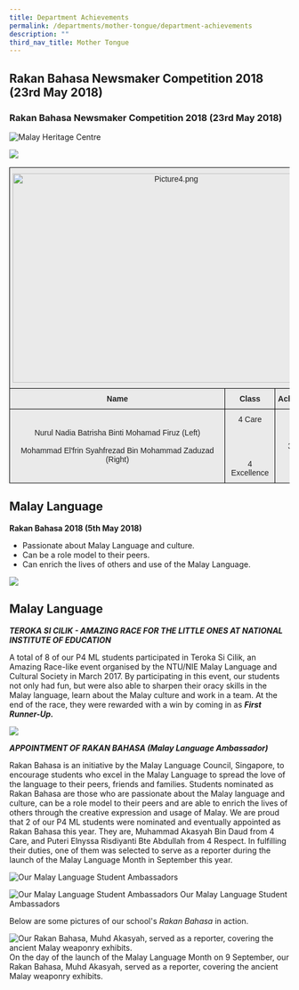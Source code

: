 ```yaml
---
title: Department Achievements
permalink: /departments/mother-tongue/department-achievements
description: ""
third_nav_title: Mother Tongue
---
```

Rakan Bahasa Newsmaker Competition 2018 (23rd May 2018)
-------------------------------------------------------

  

### Rakan Bahasa Newsmaker Competition 2018 (23rd May 2018)

![Malay Heritage Centre](/images/Picture1.jpg)

![](/images/Picture2.png)

<style type="text/css">
.tg  {border-collapse:collapse;border-spacing:0;}
.tg td{border-color:black;border-style:solid;border-width:1px;font-family:Arial, sans-serif;font-size:14px;
  overflow:hidden;padding:10px 5px;word-break:normal;}
.tg th{border-color:black;border-style:solid;border-width:1px;font-family:Arial, sans-serif;font-size:14px;
  font-weight:normal;overflow:hidden;padding:10px 5px;word-break:normal;}
.tg .tg-n4qt{background-color:#EAEAEA;color:#222;font-weight:bold;text-align:center;vertical-align:top}
.tg .tg-ii8k{background-color:#EAEAEA;color:#222;text-align:center;vertical-align:top}
.tg .tg-ku5w{background-color:#EAEAEA;color:#222;text-align:center;vertical-align:middle}
</style>
<table class="tg">
<thead>
  <tr>
    <th class="tg-ii8k" colspan="3"><img src="/images/Picture4.png" alt="Picture4.png" width="572" height="376"></th>
  </tr>
</thead>
<tbody>
  <tr>
    <td class="tg-n4qt">Name</td>
    <td class="tg-n4qt">Class</td>
    <td class="tg-n4qt">Achievements</td>
  </tr>
  <tr>
    <td class="tg-ku5w"><span style="color:#222;background-color:#EAEAEA">Nurul Nadia Batrisha Binti Mohamad Firuz (Left)</span><br><br><span style="color:#222;background-color:#EAEAEA">Mohammad El'frin Syahfrezad Bin Mohammad Zaduzad (Right)</span><br></td>
    <td class="tg-ku5w"><span style="color:#222;background-color:#EAEAEA">4 Care</span><br><br><br><br><br><span style="color:#222;background-color:#EAEAEA"> 4 Excellence</span><br></td>
    <td class="tg-ku5w"><span style="color:#222;background-color:#EAEAEA">3rd Place</span></td>
  </tr>
</tbody>
</table>

Malay Language
--------------

  

**Rakan Bahasa 2018 (5th May 2018)**

  

*   Passionate about Malay Language and culture.
*   Can be a role model to their peers.
*   Can enrich the lives of others and use of the Malay Language.

![](/images/Picture5.png)

Malay Language
--------------

  

**_TEROKA SI CILIK - AMAZING RACE FOR THE LITTLE ONES AT NATIONAL INSTITUTE OF EDUCATION_**

A total of 8 of our P4 ML students participated in Teroka Si Cilik, an Amazing Race-like event organised by the NTU/NIE Malay Language and Cultural Society in March 2017. By participating in this event, our students not only had fun, but were also able to sharpen their oracy skills in the Malay language, learn about the Malay culture and work in a team. At the end of the race, they were rewarded with a win by coming in as _**First Runner-Up.**_

![](/images/Picture6.png)

**_APPOINTMENT OF RAKAN BAHASA (Malay Language Ambassador)_**

Rakan Bahasa is an initiative by the Malay Language Council, Singapore, to encourage students who excel in the Malay Language to spread the love of the language to their peers, friends and families. Students nominated as Rakan Bahasa are those who are passionate about the Malay language and culture, can be a role model to their peers and are able to enrich the lives of others through the creative expression and usage of Malay. We are proud that 2 of our P4 ML students were nominated and eventually appointed as Rakan Bahasa this year. They are, Muhammad Akasyah Bin Daud from 4 Care, and Puteri Elnyssa Risdiyanti Bte Abdullah from 4 Respect. In fulfilling their duties, one of them was selected to serve as a reporter during the launch of the Malay Language Month in September this year.

![Our Malay Language Student Ambassadors](/images/Picture7.png)

![Our Malay Language Student Ambassadors](/images/Picture8.png)
Our Malay Language Student Ambassadors

Below are some pictures of our school's _Rakan Bahasa_ in action.

![Our Rakan Bahasa, Muhd Akasyah, served as a reporter, covering the ancient Malay weaponry exhibits.](/images/Picture9.png)
On the day of the launch of the Malay Language Month on 9 September, our Rakan Bahasa,  Muhd Akasyah, served as a reporter, covering the ancient Malay weaponry exhibits.